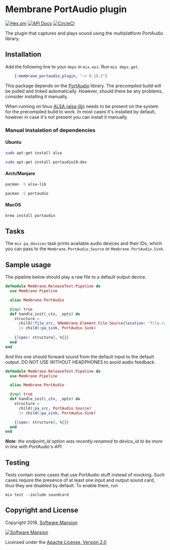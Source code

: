# Membrane PortAudio plugin

[![Hex.pm](https://img.shields.io/hexpm/v/membrane_portaudio_plugin.svg)](https://hex.pm/packages/membrane_portaudio_plugin)
[![API Docs](https://img.shields.io/badge/api-docs-yellow.svg?style=flat)](https://hexdocs.pm/membrane_portaudio_plugin/)
[![CircleCI](https://circleci.com/gh/membraneframework/membrane_portaudio_plugin.svg?style=svg)](https://circleci.com/gh/membraneframework/membrane_portaudio_plugin)

The plugin that captures and plays sound using the multiplatform PortAudio library.

## Installation

Add the following line to your `deps` in `mix.exs`. Run `mix deps.get`.

```elixir
	{:membrane_portaudio_plugin, "~> 0.19.2"}
```

This package depends on the [PortAudio](http://portaudio.com/) library. The precompiled build will be pulled and linked automatically. However, should there be any problems, consider installing it manually.

When running on linux [ALSA (alsa-lib)](https://github.com/alsa-project/alsa-lib) needs to be present on the system for the precompiled build to work. In most cases it's installed by default, however in case it's not present you can install it manually.

### Manual instalation of dependencies
#### Ubuntu

```bash
sudo apt-get install alsa
```
```bash
sudo apt-get install portaudio19-dev
```

#### Arch/Manjaro

```bash
pacman -S alsa-lib
```
```bash
pacman -S portaudio
```

#### MacOS

```bash
brew install portaudio
```

## Tasks

The `mix pa_devices` task prints available audio devices and their IDs, which you can pass to the `Membrane.PortAudio.Source` or `Membrane.PortAudio.Sink`.

## Sample usage

The pipeline below should play a raw file to a default output device.

```elixir
defmodule Membrane.ReleaseTest.Pipeline do
  use Membrane.Pipeline

  alias Membrane.PortAudio

  @impl true
  def handle_init(_ctx, _opts) do
    structure = 
      child(:file_src, %Membrane.Element.File.Source{location: "file.raw"})
      |> child(:pa_sink, PortAudio.Sink)
    
    {[spec: structure], %{}}
  end
end
```

And this one should forward sound from the default input to the default output. DO NOT USE WITHOUT HEADPHONES to avoid audio feedback.

```elixir
defmodule Membrane.ReleaseTest.Pipeline do
  use Membrane.Pipeline

  alias Membrane.PortAudio

  @impl true
  def handle_init(_ctx, _opts) do
    structure =
      child(:pa_src, PortAudio.Source)
      |> child(:pa_sink, PortAudio.Sink)

    {[spec: structure], %{}}
  end
end
```

_***Note***: the endpoint_id option was recently renamed to device_id to be more in line with PortAudio's API._
## Testing

Tests contain some cases that use PortAudio stuff instead of mocking. Such cases require the presence of at least one input and output sound card, thus they are disabled by default. To enable them, run
```
mix test --include soundcard
```

## Copyright and License

Copyright 2018, [Software Mansion](https://swmansion.com/?utm_source=git&utm_medium=readme&utm_campaign=membrane-portaudio-plugin)

[![Software Mansion](https://logo.swmansion.com/logo?color=white&variant=desktop&width=200&tag=membrane-github)](https://swmansion.com/?utm_source=git&utm_medium=readme&utm_campaign=membrane-portaudio-plugin)

Licensed under the [Apache License, Version 2.0](LICENSE)

